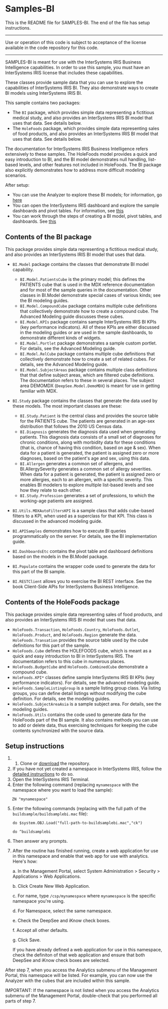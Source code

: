 # Samples-BI
This is the README file for SAMPLES-BI. 
The end of the file has setup instructions.

---
Use or operation of this code is subject to acceptance of the license available in the code 
repository for this code.

---
SAMPLES-BI is meant for use with the InterSystems IRIS Business Intelligence capabilities.
In order to use this sample, you must have an InterSystems IRIS license that includes these capabilities.

These classes provide sample data that you can use to explore the capabilities of InterSystems IRIS BI.
They also demonstrate ways to create BI models using InterSystems IRIS BI.

This sample contains two packages:
* The `BI` package, which provides simple data representing a fictitious medical study, and also provides 
  an InterSystems IRIS BI model that uses that data. See details below.
* The `HoleFoods` package, which provides simple data representing sales of food products, and also provides 
  an InterSystems IRIS BI model that uses that data. See details below.

The documentation for InterSystems IRIS Business Intelligence refers extensively to these samples. 
The HoleFoods model provides a quick and easy introduction to BI, and the BI model demonstrates 
null handling, list-based levels, and other features not included in HoleFoods. The BI package also 
explicitly demonstrates how to address more difficult modeling scenarios. 

After setup: 
* You can use the Analyzer to explore these BI models; for information, go [here](http://docs.intersystems.com/irislatest?KEY=D2ANLY_ch_intro)
* You can open the InterSystems IRIS dashboard and explore the sample dashboards and pivot
  tables. For information, see [this](http://docs.intersystems.com/irislatest?KEY=D2DASH)
* You can work through the steps of creating a BI model, pivot tables, and dashboards.
  See [this](http://docs.intersystems.com/irislatest?KEY=D2DT_ch_setup)

## Contents of the BI package

This package provides simple data representing a fictitious medical study, and also provides 
an InterSystems IRIS BI model that uses that data.

* `BI.Model` package contains the classes that demonstrate BI model capability.
   -  `BI.Model.PatientsCube` is the primary model; this defines the PATIENTS cube that is 
      used in the MDX reference documentation and for most of the sample queries in the documentation.
      Other classes in BI.Model demonstrate special cases of various kinds; see the BI modeling guides.
   -  `BI.Model.CompoundCube` package contains multiple cube definitions that collectively
      demonstrate how to create a compound cube. The Advanced Modeling guide discusses these cubes.
   -  `BI.Model.KPIs` package contains sample InterSystems IRIS BI KPIs (key performance indicators).
      All of these KPIs are either discussed in the modeling guides or are used in the sample dashboards, 
      to demonstrate different kinds of widgets.
   -  `BI.Model.Portlet` package demonstrates a sample custom portlet. For details, see the 
      Advanced Modeling guide.
   -  `BI.Model.RelCube` package contains multiple cube definitions that collectively
      demonstrate how to create a set of related cubes. For details, see the Advanced Modeling guide.
   -  `BI.Model.SubjectAreas` package contains multiple class definitions that that define 
      subject areas, which are filtered cube definitions. The documentation refers to these in several
      places. The subject area DEMOMDX (`DeepSee.Model.DemoMDX`) is meant for use in getting familiar
      with MDX.

* `BI.Study` package contains the classes that generate the data used by these models. The most 
  important classes are these:
   -  `BI.Study.Patient` is the central class and provides the source table for the PATIENTS cube.
      The patients are generated in an age-sex distribution that follows the 2010 US Census data. 
   -  `BI.Diagnosis` generates the diagnosis data used when generating patients. This diagnosis
      data consists of a small set of diagnoses for chronic conditions, along with morbidity data
      for these conditions (that is, chance of having this condition, based on age & sex). When data 
      for a patient is generated, the patient is assigned zero or more diagnoses, based on the 
      patient's age and sex, using this data.
   -  `BI.Allergen` generates a common set of allergens, and BI.AllergySeverity generates a
      common set of allergy severities. When data for a patient is generated, the patient is assigned 
      zero or more allergies, each to an allergen, with a specific severity. This enables BI modelers to
      explore multiple list-based levels and see how they relate to each other.
   -  `BI.Study.Profession` generates a set of professions, to which the working-age patients are
      assigned.

* `BI.Utils.MDXAutoFiltersKPI` is a sample class that adds cube-based filters to a KPI, when used
  as a superclass for that KPI. This class is discussed in the advanced modeling guide.

* `BI.APISamples` demonstrates how to execute BI queries programmatically on the server. For details,
  see the BI implementation guide.

* `BI.DashboardsEtc` contains the pivot table and dashboard definitions based on the models in
  the BI.Model package.

* `BI.Populate` contains the wrapper code used to generate the data for this part of the BI sample.

* `BI.RESTClient` allows you to exercise the BI REST interface. See the book Client-Side APIs 
  for InterSystems Business Intelligence.


## Contents of the HoleFoods package

This package provides simple data representing sales of food products, and also provides 
an InterSystems IRIS BI model that uses that data.
* `HoleFoods.Transaction`, `HoleFoods.Country`, `HoleFoods.Outlet`, `HoleFoods.Product`, and `HoleFoods.Region`
  generate the data. `HoleFoods.Transation` provides the source table used by the cube definitions
  for this part of the sample. 
* `HoleFoods.Cube` defines the HOLEFOODS cube, which is meant as a quick and easy introduction to BI
  in InterSystems IRIS. The documentation refers to this cube in numerous places.
* `HoleFoods.BudgetCube` and `HoleFoods.CombinedCube` demonstrate a compound cube.
* `HoleFoods.KPI*` classes define sample InterSystems IRIS BI KPIs (key performance indicators).
  For details, see the advanced modeling guide.
* `HoleFoods.SampleListingGroup` is a sample listing group class. Via listing groups, you can define
  detail listings without modifying the cube definition. For details, see the modeling guides.
* `HoleFoods.SubjectAreaAsia` is a sample subject area. For details, see the modeling guides.
* `HoleFoods.Utils` contains the code used to generate data for the HoleFoods part of the BI sample.
  It also contains methods you can use to add or delete data, thus exercising techniques for
  keeping the cube contents synchronized with the source data.

## Setup instructions

1. 1. Clone or [download](http://docs.intersystems.com/irislatest/csp/docbook/DocBook.UI.Page.cls?KEY=asamples) the repository.
2. If you have not yet created a namespace in InterSystems IRIS, follow the [detailed instructions](http://docs.intersystems.com/irislatest/csp/docbook/DocBook.UI.Page.cls?KEY=ASAMPLES_createns) to do so.
3. Open the InterSystems IRIS Terminal.
4. Enter the following command (replacing `mynamespace` with the namespace where you want to load the sample):
```
   ZN "mynamespace"
   ```
5. Enter the following commands (replacing with the full path of the `buildsample/buildsamplebi.mac` file):

   ```
   do $system.OBJ.Load("full-path-to-buildsamplebi.mac","ck")
   
   do ^buildsamplebi
   ```
6. Then answer any prompts.
7. After the routine has finished running, create a web application for use in this namespace and 
   enable that web app for use with analytics. Here's how:

   a. In the Management Portal, select System Administration > Security > Applications > Web Applications. 

   b. Click Create New Web Application. 

   c. For name, type `/csp/mynamespace` where `mynamespace` is the specific namespace you're using. 

   d. For Namespace, select the same namespace. 

   e. Check the DeepSee and iKnow check boxes. 

   f. Accept all other defaults. 

   g. Click Save.

   If you have already defined a web application for use in this namespace, check the definiton of that web
   application and ensure that both DeepSee and iKnow check boxes are selected.

After step 7, when you access the Analytics submenu of the Management Portal, this namespace will be listed.
For example, you can now use the Analyzer with the cubes that are included within this sample.

IMPORTANT: If the namespace is not listed when you access the Analytics submenu of the Management Portal, double-check that you performed all parts of step 7.
